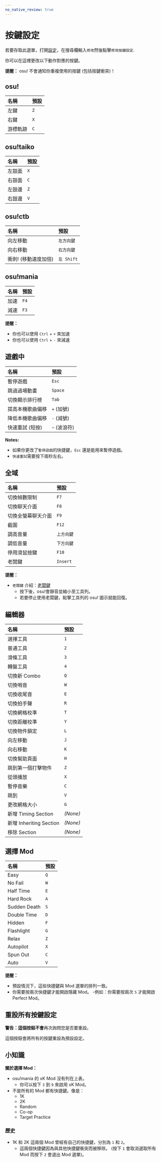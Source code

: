```yaml
---
no_native_review: true
---
```


# 按鍵設定

若要存取此選單，打開[設定](/wiki/Client/Options)，在搜尋欄輸入`修改`然後點擊`修改按鍵設定`.

你可以在這裡更改以下動作對應的按鍵。

**提醒：** osu! 不會通知你重複使用的按鍵 (包括按鍵衝突)！

## osu!

| 名稱 | 預設 |
| :-- | :-- |
| 左鍵 | `Z` |
| 右鍵 | `X` |
| 游標軌跡 | `C` |

## osu!taiko

| 名稱 | 預設 |
| :-- | :-- |
| 左鼓面 | `X` |
| 右鼓面 | `C` |
| 左鼓邊 | `Z` |
| 右鼓邊 | `V` |

## osu!ctb

| 名稱 | 預設 |
| :-- | :-- |
| 向左移動 | `左方向鍵` |
| 向右移動 | `右方向鍵` |
| 衝刺! (移動速度加倍) | `左 Shift` |

## osu!mania

| 名稱 | 預設 |
| :-- | :-- |
| 加速 | `F4` |
| 減速 | `F3` |

**提醒：**

- 你也可以使用 `Ctrl` + `+` 來加速
- 你也可以使用 `Ctrl` + `-` 來減速

## 遊戲中

| 名稱 | 預設 |
| :-- | :-- |
| 暫停遊戲 | `Esc` |
| 跳過過場動畫 | `Space` |
| 切換顯示排行榜 | `Tab` |
| 提高本機歌曲偏移 | `+` (加號) |
| 降低本機歌曲偏移 | `-` (減號) |
| 快速重試 (短按) | `~` (波浪符) |

**Notes:**

- 如果你更改了`暫停遊戲`的快捷鍵，`Esc` 還是能用來暫停遊戲。
- `快速重試`需要按下兩秒左右。

## 全域

| 名稱 | 預設 |
| :-- | :-- |
| 切換幀數限制 | `F7` |
| 切換聊天介面 | `F8` |
| 切換全螢幕聊天介面 | `F9` |
| 截圖 | `F12` |
| 調高音量 | `上方向鍵` |
| 調低音量 | `下方向鍵` |
| 停用滑鼠按鍵 | `F10` |
| 老闆鍵 | `Insert` |

**提醒：**

- `老闆鍵` 介紹：[老闆鍵](https://zh.wikipedia.org/wiki/%E8%80%81%E9%97%86%E9%8D%B5)
  - 按下後，osu!會靜音並縮小至工具列。
  - 若要停止使用老闆鍵，點擊工具列的 osu! 圖示就能回復。

## 編輯器

| 名稱 | 預設 |
| :-- | :-- |
| 選擇工具 | `1` |
| 普通工具 | `2` |
| 滑條工具 | `3` |
| 轉盤工具 | `4` |
| 切換新 Combo | `Q` |
| 切換哨音 | `W` |
| 切換收尾音 | `E` |
| 切換拍手聲 | `R` |
| 切換網格校準 | `T` |
| 切換距離校準 | `Y` |
| 切換物件鎖定 | `L` |
| 向左移動 | `J` |
| 向右移動 | `K` |
| 切換幫助頁面 | `H` |
| 跳到第一個打擊物件 | `Z` |
| 從頭播放 | `X` |
| 暫停音樂 | `C` |
| 跳到 | `V` |
| 更改網格大小 | `G` |
| 新增 Timing Section | *(None)* |
| 新增 Inheriting Section | *(None)* |
| 移除 Section | *(None)* |

## 選擇 Mod

| 名稱 | 預設 |
| :-- | :-- |
| Easy | `Q` |
| No Fail | `W` |
| Half Time | `E` |
| Hard Rock | `A` |
| Sudden Death | `S` |
| Double Time | `D` |
| Hidden | `F` |
| Flashlight | `G` |
| Relax | `Z` |
| Autopilot | `X` |
| Spun Out | `C` |
| Auto | `V` |

**提醒：**

- 預設情況下，這些快捷鍵與 Mod 選單的排列一致。
- 你需要按兩次快捷鍵才能開啟隱藏 Mod。
  -例如：你需要按兩次 `S` 才能開啟 Perfect Mod。

## 重設所有按鍵設定

**警告：**這個按鈕**不會**再次詢問您是否要重設。

這個按鈕會將所有的按鍵重設為預設設定。

## 小知識

**關於選擇 Mod：**

- osu!mania 的 xK Mod 沒有列在上表。
  - 你可以按下 `3` 到 `9` 來啟用 xK Mod。
- 不是所有的 Mod 都有快捷鍵。像是：
  - 1K
  - 2K
  - Random
  - Co-op
  - Target Practice

### 歷史

- 1K 和 2K 這兩個 Mod 曾經有自己的快捷鍵，分別為 `1` 和 `2`。
  - 這兩個快捷鍵因為與其他快捷鍵衝突而被移除。
    (按下 `1` 會取消選取所有 Mod 而按下 `2` 會退出 Mod 選單)。
